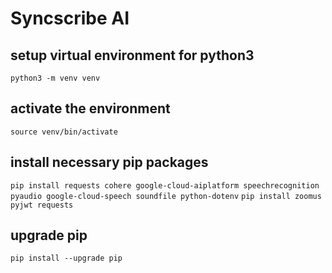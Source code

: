 # Syncscribe AI

## setup virtual environment for python3
`python3 -m venv venv`

## activate the environment
`source venv/bin/activate`

## install necessary pip packages
`pip install requests cohere google-cloud-aiplatform speechrecognition pyaudio google-cloud-speech soundfile python-dotenv`
`pip install zoomus pyjwt requests`

## upgrade pip
`pip install --upgrade pip`